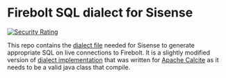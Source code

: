 # Firebolt SQL dialect for Sisense

[![Security Rating](https://sonarcloud.io/api/project_badges/measure?project=firebolt-db_sisense-firebolt-driver&metric=security_rating)](https://sonarcloud.io/summary/new_code?id=firebolt-db_sisense-firebolt-driver)

This repo contains the [dialect file](src/main/java/FireboltSqlDialect.java) needed for Sisense to generate appropriate SQL on live connections to Firebolt.
It is a slightly modified version of [dialect implementation](https://github.com/apache/calcite/blob/724eb032d0141c15d17422d50c5235be00ac989f/core/src/main/java/org/apache/calcite/sql/dialect/FireboltSqlDialect.java) that was written for [Apache Calcite](https://github.com/apache/calcite) as it needs to be a valid java class that compile.

